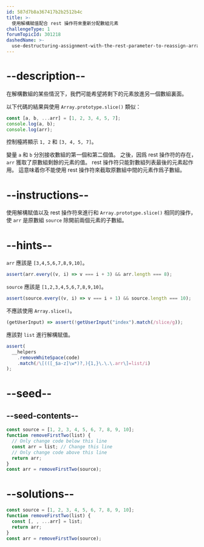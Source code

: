 ```yaml
---
id: 587d7b8a367417b2b2512b4c
title: >-
  使用解構賦值配合 rest 操作符來重新分配數組元素
challengeType: 1
forumTopicId: 301218
dashedName: >-
  use-destructuring-assignment-with-the-rest-parameter-to-reassign-array-elements
---
```


# --description--

在解構數組的某些情況下，我們可能希望將剩下的元素放進另一個數組裏面。

以下代碼的結果與使用 `Array.prototype.slice()` 類似：

```js
const [a, b, ...arr] = [1, 2, 3, 4, 5, 7];
console.log(a, b);
console.log(arr);
```

控制檯將顯示 `1, 2` 和 `[3, 4, 5, 7]`。

變量 `a` 和 `b` 分別接收數組的第一個和第二個值。 之後，因爲 rest 操作符的存在，`arr` 獲取了原數組剩餘的元素的值。 rest 操作符只能對數組列表最後的元素起作用。 這意味着你不能使用 rest 操作符來截取原數組中間的元素作爲子數組。

# --instructions--

使用解構賦值以及 rest 操作符來進行和 `Array.prototype.slice()` 相同的操作，使 `arr` 是原數組 `source` 除開前兩個元素的子數組。

# --hints--

`arr` 應該是 `[3,4,5,6,7,8,9,10]`。

```js
assert(arr.every((v, i) => v === i + 3) && arr.length === 8);
```

`source` 應該是 `[1,2,3,4,5,6,7,8,9,10]`。

```js
assert(source.every((v, i) => v === i + 1) && source.length === 10);
```

不應該使用 `Array.slice()`。

```js
(getUserInput) => assert(!getUserInput("index").match(/slice/g));
```

應該對 `list` 進行解構賦值。

```js
assert(
  __helpers
    .removeWhiteSpace(code)
    .match(/\[(([_$a-z]\w*)?,){1,}\.\.\.arr\]=list/i)
);
```

# --seed--

## --seed-contents--

```js
const source = [1, 2, 3, 4, 5, 6, 7, 8, 9, 10];
function removeFirstTwo(list) {
  // Only change code below this line
  const arr = list; // Change this line
  // Only change code above this line
  return arr;
}
const arr = removeFirstTwo(source);
```

# --solutions--

```js
const source = [1, 2, 3, 4, 5, 6, 7, 8, 9, 10];
function removeFirstTwo(list) {
  const [, , ...arr] = list;
  return arr;
}
const arr = removeFirstTwo(source);
```
